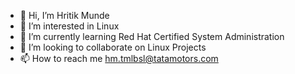 - 👋 Hi, I’m Hritik Munde
- 👀 I’m interested in Linux
- 🌱 I’m currently learning Red Hat Certified System Administration
- 💞️ I’m looking to collaborate on Linux Projects
- 📫 How to reach me hm.tmlbsl@tatamotors.com
